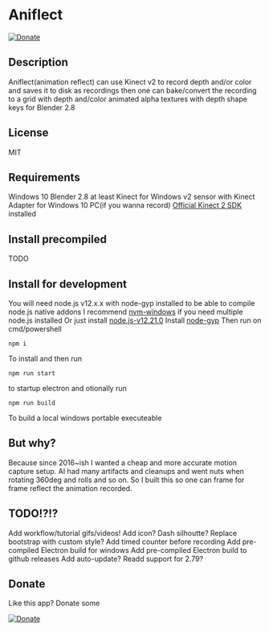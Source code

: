 # Aniflect

[![Donate](https://img.shields.io/badge/Donate-PayPal-green.svg)](https://www.paypal.com/donate?hosted_button_id=6DWVP75DSX6XG)

## Description

Aniflect(animation reflect) can use Kinect v2 to record depth and/or color 
and saves it to disk as recordings then one can bake/convert the recording 
to a grid with depth and/color animated alpha textures with depth shape keys for Blender 2.8

## License

MIT

## Requirements

Windows 10
Blender 2.8 at least
Kinect for Windows v2 sensor with Kinect Adapter for Windows 10 PC(if you wanna record)
[Official Kinect 2 SDK](https://www.microsoft.com/en-us/download/details.aspx?id=44561) installed

## Install precompiled

TODO

## Install for development

You will need node.js v12.x.x with node-gyp installed to be able to compile node.js native addons
I recommend [nvm-windows](https://github.com/coreybutler/nvm-windows) if you need multiple node.js installed
Or just install [node.js-v12.21.0](https://nodejs.org/dist/v12.21.0/node-v12.21.0-x64.msi)
Install [node-gyp](https://www.npmjs.com/package/node-gyp)
Then run on cmd/powershell
```
npm i
```
To install and then run
```
npm run start
```
to startup electron and otionally run
```
npm run build
```
To build a local windows portable executeable

## But why?

Because since 2016~ish I wanted a cheap and more accurate motion capture setup.
AI had many artifacts and cleanups and went nuts when rotating 360deg and rolls and so on.
So I built this so one can frame for frame reflect the animation recorded.

## TODO!?!?

Add workflow/tutorial gifs/videos!
Add icon? Dash silhoutte?
Replace bootstrap with custom style?
Add timed counter before recording
Add pre-compiled Electron build for windows
Add pre-compiled Electron build to github releases
Add auto-update?
Readd support for 2.79?

## Donate

Like this app? Donate some

[![Donate](https://img.shields.io/badge/Donate-PayPal-green.svg)](https://www.paypal.com/donate?hosted_button_id=6DWVP75DSX6XG)